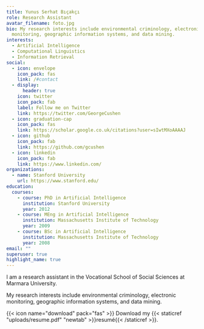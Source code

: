 ```yaml
---
title: Yunus Serhat Bıçakçı
role: Research Assistant
avatar_filename: foto.jpg
bio: My research interests include environmental criminology, electronic
  monitoring, geographic information systems, and data mining.
interests:
  - Artificial Intelligence
  - Computational Linguistics
  - Information Retrieval
social:
  - icon: envelope
    icon_pack: fas
    link: /#contact
  - display:
      header: true
    icon: twitter
    icon_pack: fab
    label: Follow me on Twitter
    link: https://twitter.com/GeorgeCushen
  - icon: graduation-cap
    icon_pack: fas
    link: https://scholar.google.co.uk/citations?user=sIwtMXoAAAAJ
  - icon: github
    icon_pack: fab
    link: https://github.com/gcushen
  - icon: linkedin
    icon_pack: fab
    link: https://www.linkedin.com/
organizations:
  - name: Stanford University
    url: https://www.stanford.edu/
education:
  courses:
    - course: PhD in Artificial Intelligence
      institution: Stanford University
      year: 2012
    - course: MEng in Artificial Intelligence
      institution: Massachusetts Institute of Technology
      year: 2009
    - course: BSc in Artificial Intelligence
      institution: Massachusetts Institute of Technology
      year: 2008
email: ""
superuser: true
highlight_name: true
---
```

I am a research assistant in the Vocational School of Social Sciences at Marmara University.

My research interests include environmental criminology, electronic monitoring, geographic information systems, and data mining.

{{< icon name="download" pack="fas" >}} Download my {{< staticref "uploads/resume.pdf" "newtab" >}}resumé{{< /staticref >}}.